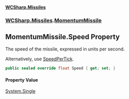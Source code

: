 #### [WCSharp.Missiles](README.md 'README')
### [WCSharp.Missiles](WCSharp.Missiles.md 'WCSharp.Missiles').[MomentumMissile](WCSharp.Missiles.MomentumMissile.md 'WCSharp.Missiles.MomentumMissile')

## MomentumMissile.Speed Property

The speed of the missile, expressed in units per second.  
  
Alternatively, use [SpeedPerTick](WCSharp.Missiles.Missile.SpeedPerTick.md 'WCSharp.Missiles.Missile.SpeedPerTick').

```csharp
public sealed override float Speed { get; set; }
```

#### Property Value
[System.Single](https://docs.microsoft.com/en-us/dotnet/api/System.Single 'System.Single')